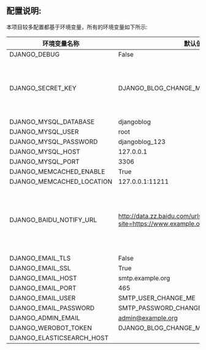 ## 配置说明:

本项目较多配置都基于环境变量，所有的环境变量如下所示:

| 环境变量名称              | 默认值                                                       | 备注                                                         |
| ------------------------- | ------------------------------------------------------------ | ------------------------------------------------------------ |
| DJANGO_DEBUG              | False                                                        |                                                              |
| DJANGO_SECRET_KEY         | DJANGO_BLOG_CHANGE_ME                                        | 请务必修改，建议[随机生成](https://www.random.org/passwords/?num=5&len=24&format=html&rnd=new) |
| DJANGO_MYSQL_DATABASE     | djangoblog                                                   |                                                              |
| DJANGO_MYSQL_USER         | root                                                         |                                                              |
| DJANGO_MYSQL_PASSWORD     | djangoblog_123                                               |                                                              |
| DJANGO_MYSQL_HOST         | 127.0.0.1                                                    |                                                              |
| DJANGO_MYSQL_PORT         | 3306                                                         |                                                              |
| DJANGO_MEMCACHED_ENABLE   | True                                                         |                                                              |
| DJANGO_MEMCACHED_LOCATION | 127.0.0.1:11211                                              |                                                              |
| DJANGO_BAIDU_NOTIFY_URL   | http://data.zz.baidu.com/urls?site=https://www.example.org&token=CHANGE_ME | 请在[百度站长平台](https://ziyuan.baidu.com/linksubmit/index)获取接口地址 |
| DJANGO_EMAIL_TLS          | False                                                        |                                                              |
| DJANGO_EMAIL_SSL          | True                                                         |                                                              |
| DJANGO_EMAIL_HOST         | smtp.example.org                                             |                                                              |
| DJANGO_EMAIL_PORT         | 465                                                          |                                                              |
| DJANGO_EMAIL_USER         | SMTP_USER_CHANGE_ME                                          |                                                              |
| DJANGO_EMAIL_PASSWORD     | SMTP_PASSWORD_CHANGE_ME                                      |                                                              |
| DJANGO_ADMIN_EMAIL        | admin@example.org                                            |                                                              |
| DJANGO_WEROBOT_TOKEN      | DJANGO_BLOG_CHANGE_ME                                        |                                                              |
| DJANGO_ELASTICSEARCH_HOST |                                                              |                                                              |